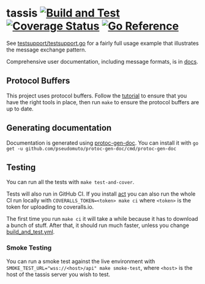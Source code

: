 # tassis [![Build and Test](https://github.com/getlantern/tassis/workflows/Build%20and%20Test/badge.svg)](https://github.com/getlantern/tassis/actions?query=workflow%3A%22Build+and+Test%22)&nbsp;[![Coverage Status](https://coveralls.io/repos/github/getlantern/tassis/badge.png?branch=main&t=PPGsvs)](https://coveralls.io/github/getlantern/tassis?branch=main)&nbsp;[![Go Reference](https://pkg.go.dev/badge/github.com/getlantern/tassis.svg)](https://pkg.go.dev/github.com/getlantern/tassis)

<!-- &nbsp;[![Sourcegraph](https://sourcegraph.com/github.com/getlantern/tassis/-/badge.svg)](https://sourcegraph.com/github.com/getlantern/tassis?badge) -->

See [testsupport/testsupport.go](testsupport/testsupport.go) for a fairly full usage example that illustrates the message exchange pattern.

Comprehensive user documentation, including message formats, is in [docs](docs/README.md).

## Protocol Buffers
This project uses protocol buffers. Follow the [tutorial](https://developers.google.com/protocol-buffers/docs/gotutorial) to ensure that you have the right tools in place, then run `make` to ensure the protocol buffers are up to date.

## Generating documentation
Documentation is generated using [protoc-gen-doc](https://github.com/pseudomuto/protoc-gen-doc). You can install it with `go get -u github.com/pseudomuto/protoc-gen-doc/cmd/protoc-gen-doc`

## Testing
You can run all the tests with `make test-and-cover`.

Tests will also run in GitHub CI. If you install [act](https://github.com/nektos/act) you can also run the whole CI run locally with `COVERALLS_TOKEN=<token> make ci` where `<token>` is the token for uploading to coveralls.io.

The first time you run `make ci` it will take a while because it has to download a bunch of stuff. After that, it should run much faster, unless you change [build_and_test.yml](.github/workflows/build_and_test.yml).

### Smoke Testing
You can run a smoke test against the live environment with `SMOKE_TEST_URL="wss://<host>/api" make smoke-test`, where `<host>` is the host of the tassis server you wish to test.